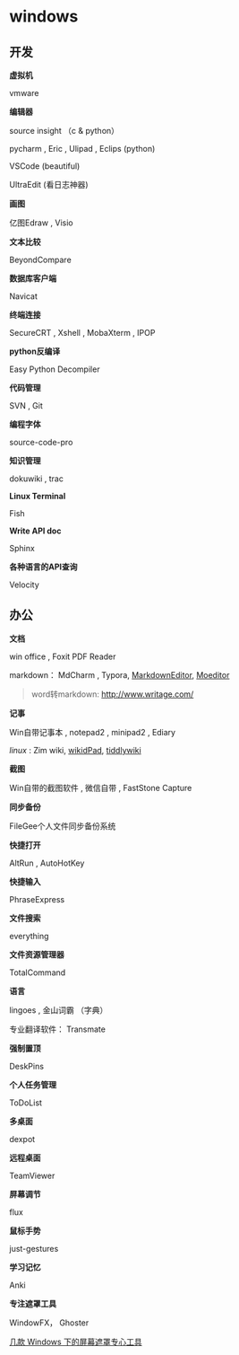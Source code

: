 # windows

## 开发

**虚拟机**  

vmware

**编辑器** 

source insight （c & python）

pycharm , Eric , Ulipad , Eclips  (python)

VSCode (beautiful)

UltraEdit (看日志神器)

**画图**

亿图Edraw , Visio

**文本比较**

BeyondCompare

**数据库客户端**

Navicat

**终端连接**

SecureCRT , Xshell , MobaXterm , IPOP

**python反编译**

Easy Python Decompiler 

**代码管理**

SVN , Git

**编程字体**

source-code-pro

**知识管理**

dokuwiki , trac

**Linux Terminal**

Fish

**Write API doc**

Sphinx

**各种语言的API查询**

Velocity

## 办公

**文档**

win office , Foxit PDF Reader

markdown： MdCharm , Typora, [MarkdownEditor](https://github.com/jijinggang/MarkdownEditor), [Moeditor](https://github.com/Moeditor/Moeditor)

>word转markdown: http://www.writage.com/


**记事**

Win自带记事本 , notepad2 , minipad2 , Ediary

*linux* : Zim wiki, [wikidPad](http://wikidpad.sourceforge.net/), [tiddlywiki](https://tiddlywiki.com/)

**截图**

Win自带的截图软件 , 微信自带 , FastStone Capture

**同步备份**

FileGee个人文件同步备份系统

**快捷打开**

AltRun , AutoHotKey

**快捷输入**

PhraseExpress

**文件搜索**

everything

**文件资源管理器**

TotalCommand

**语言**

lingoes , 金山词霸  （字典）

专业翻译软件： Transmate

**强制置顶**

DeskPins

**个人任务管理**

ToDoList

**多桌面**

dexpot

**远程桌面**

TeamViewer

**屏幕调节**

flux

**鼠标手势**

just-gestures

**学习记忆**

Anki

**专注遮罩工具**

WindowFX， Ghoster

[几款 Windows 下的屏幕遮罩专心工具](http://www.appinn.com/windows-focus-tools/)


